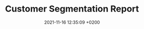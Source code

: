 ---
layout: post
title:  "Customer Segmentation Report"
date:   2021-11-16 12:35:09 +0200
categories: avrato datascience
---